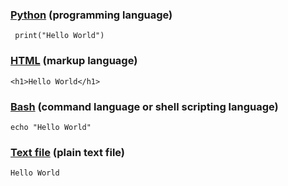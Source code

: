 <!-- Hello World -->

### [Python](https://en.wikipedia.org/wiki/Python_(programming_language)) (programming language)
```
 print("Hello World")
```
### [HTML](https://en.wikipedia.org/wiki/HTML) (markup language)
```
<h1>Hello World</h1>
```
### [Bash](https://en.wikipedia.org/wiki/Bash_(Unix_shell)) (command language or shell scripting language)
```
echo "Hello World"
```
### [Text file](https://en.wikipedia.org/wiki/Text_file) (plain text file)
```
Hello World
```
